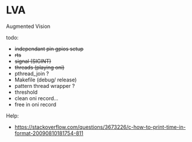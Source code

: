 LVA
===

Augmented Vision


todo:

* ~~independant pin gpios setup~~
* ~~rts~~
* ~~signal (SIGINT)~~
* ~~threads (playing oni)~~
* pthread_join ?
* Makefile (debug/ release)
* pattern thread wrapper ?
* threshold
* clean oni record...
* free in oni record

Help:
* https://stackoverflow.com/questions/3673226/c-how-to-print-time-in-format-20090810181754-811

